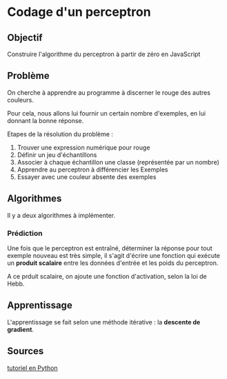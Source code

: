 # Codage d'un perceptron

## Objectif

Construire l'algorithme du perceptron à partir de zéro en JavaScript

## Problème

On cherche à apprendre au programme à discerner le rouge des autres couleurs.

Pour cela, nous allons lui fournir un certain nombre d'exemples, en lui donnant la bonne réponse.

Etapes de la résolution du problème :

1. Trouver une expression numérique pour rouge
2. Définir un jeu d'échantillons
3. Associer à chaque échantillon une classe (représentée par un nombre)
4. Apprendre au perceptron à différencier les Exemples
5. Essayer avec une couleur absente des exemples

## Algorithmes

Il y a deux algorithmes à implémenter.

### Prédiction
Une fois que le perceptron est entraîné, déterminer la réponse pour tout exemple nouveau est très simple, il s'agit d'écrire une fonction qui exécute un **produit scalaire** entre les données d'entrée et les poids du perceptron.

A ce prduit scalaire, on ajoute une fonction d'activation, selon la loi de Hebb.

## Apprentissage
L'apprentissage se fait selon une méthode itérative : la **descente de gradient**.

## Sources

[tutoriel en Python](https://machinelearningmastery.com/implement-perceptron-algorithm-scratch-python/)
